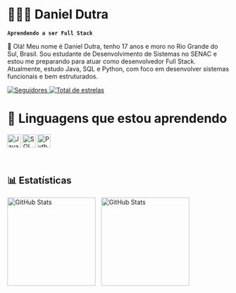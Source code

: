 # 🧑🏻‍💻 Daniel Dutra
**`Aprendendo a ser Full Stack`**

👋 Olá! Meu nome é Daniel Dutra, tenho 17 anos e moro no Rio Grande do Sul, Brasil. Sou estudante de Desenvolvimento de Sistemas no SENAC e estou me preparando para atuar como desenvolvedor Full Stack. Atualmente, estudo Java, SQL e Python, com foco em desenvolver sistemas funcionais e bem estruturados.

<a href="https://github.com/danieldutrafs?tab=followers">
  <img 
    alt="Seguidores" 
    title="Me siga no GitHub" 
    src="https://custom-icon-badges.demolab.com/github/followers/danieldutrafs?color=0d6efd&labelColor=084298&style=for-the-badge&logo=github&label=Seguidores&logoColor=white"
  />
</a>
<a href="https://github.com/danieldutrafs?tab=repositories&sort=stargazers">
  <img 
    alt="Total de estrelas" 
    title="Total de estrelas no GitHub" 
    src="https://custom-icon-badges.demolab.com/github/stars/danieldutrafs?color=FFD43B&labelColor=C6A700&style=for-the-badge&logo=star&label=Stars"
  />
</a>
   </p>

# 🤖 Linguagens que estou aprendendo

<img 
   align="center" 
   alt="Java" 
   title="Java" 
   width="30" 
   src="https://cdn.jsdelivr.net/gh/devicons/devicon/icons/java/java-original.svg"
/>
<img align="center" 
   alt="SQL" 
   title= "SQL" 
   width="30" 
   src="https://cdn.jsdelivr.net/gh/devicons/devicon/icons/mysql/mysql-original.svg"
/>
<img 
   align="center" 
   alt="Python" 
   title="Python" 
   width="30" 
   src="https://cdn.jsdelivr.net/gh/devicons/devicon/icons/python/python-original.svg"
/>

<br/>

## 📊 Estatísticas 
<p>
  <img 
    align="left" 
    alt="GitHub Stats" 
    height="200" 
    style="padding-right: 10px;" 
    src="https://github-readme-stats.vercel.app/api?username=danieldutrafs&show_icons=true&theme=dracula&include_all_commits=true&locale=pt-br" 
  />

<img 
      align="left" 
      alt="GitHub Stats" 
      height="200" 
      src="https://github-readme-stats.vercel.app/api/top-langs/?username=danieldutrafs&theme=dracula&layout=compact&custom_title=Tecnologias&langs_count=9" 
  />

</p>
